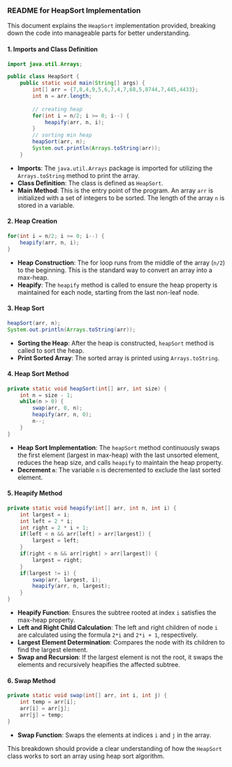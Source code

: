 ### README for HeapSort Implementation

This document explains the `HeapSort` implementation provided, breaking down the code into manageable parts for better understanding.

#### 1. Imports and Class Definition

```java
import java.util.Arrays;

public class HeapSort {
    public static void main(String[] args) {
        int[] arr = {7,8,4,9,5,6,7,4,7,68,5,8744,7,445,4433};
        int n = arr.length;
        
        // creating heap 
        for(int i = n/2; i >= 0; i--) {
            heapify(arr, n, i);
        }
        // sorting min heap
        heapSort(arr, n);
        System.out.println(Arrays.toString(arr));
    }
```

- **Imports**: The `java.util.Arrays` package is imported for utilizing the `Arrays.toString` method to print the array.
- **Class Definition**: The class is defined as `HeapSort`.
- **Main Method**: This is the entry point of the program. An array `arr` is initialized with a set of integers to be sorted. The length of the array `n` is stored in a variable.

#### 2. Heap Creation

```java
for(int i = n/2; i >= 0; i--) {
    heapify(arr, n, i);
}
```

- **Heap Construction**: The for loop runs from the middle of the array (`n/2`) to the beginning. This is the standard way to convert an array into a max-heap.
- **Heapify**: The `heapify` method is called to ensure the heap property is maintained for each node, starting from the last non-leaf node.

#### 3. Heap Sort

```java
heapSort(arr, n);
System.out.println(Arrays.toString(arr));
```

- **Sorting the Heap**: After the heap is constructed, `heapSort` method is called to sort the heap.
- **Print Sorted Array**: The sorted array is printed using `Arrays.toString`.

#### 4. Heap Sort Method

```java
private static void heapSort(int[] arr, int size) {
    int n = size - 1;
    while(n > 0) {
        swap(arr, 0, n);
        heapify(arr, n, 0);
        n--;
    }
}
```

- **Heap Sort Implementation**: The `heapSort` method continuously swaps the first element (largest in max-heap) with the last unsorted element, reduces the heap size, and calls `heapify` to maintain the heap property.
- **Decrement `n`**: The variable `n` is decremented to exclude the last sorted element.

#### 5. Heapify Method

```java
private static void heapify(int[] arr, int n, int i) {
    int largest = i;
    int left = 2 * i;
    int right = 2 * i + 1;
    if(left < n && arr[left] > arr[largest]) {
        largest = left;
    }
    if(right < n && arr[right] > arr[largest]) {
        largest = right;
    }
    if(largest != i) {
        swap(arr, largest, i);
        heapify(arr, n, largest);
    }
}
```

- **Heapify Function**: Ensures the subtree rooted at index `i` satisfies the max-heap property.
- **Left and Right Child Calculation**: The left and right children of node `i` are calculated using the formula `2*i` and `2*i + 1`, respectively.
- **Largest Element Determination**: Compares the node with its children to find the largest element.
- **Swap and Recursion**: If the largest element is not the root, it swaps the elements and recursively heapifies the affected subtree.

#### 6. Swap Method

```java
private static void swap(int[] arr, int i, int j) {
    int temp = arr[i];
    arr[i] = arr[j];
    arr[j] = temp;
}
```

- **Swap Function**: Swaps the elements at indices `i` and `j` in the array.

This breakdown should provide a clear understanding of how the `HeapSort` class works to sort an array using heap sort algorithm.
